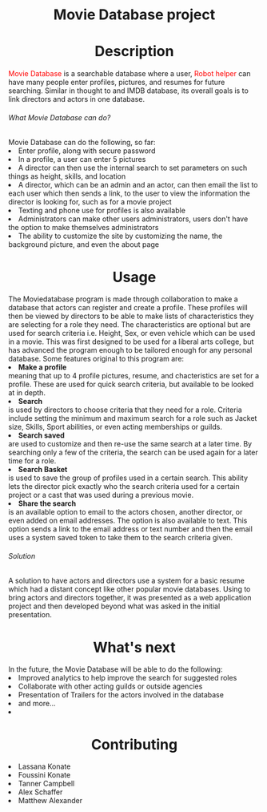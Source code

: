 <center><h1>Movie Database project</h1> </center>

<center><h1>Description</h1> </center> 
<p><span style='color:red' >Movie Database</span> is a searchable database where a user, <span style='color:red' >Robot helper</span> can have many people enter profiles, pictures, and resumes for future searching. Similar in thought to and IMDB database, its overall goals is to link directors and actors in one database.</p>
<h6>What Movie Database can do?</h6>
Movie Database can do the following, so far:
<li>Enter profile, along with secure password </li>
<li>In a profile, a user can enter 5 pictures </li>
<li>A director can then use the internal search to set parameters on such things as height, skills, and location </li>
<li>A director, which can be an admin and an actor, can then email the list to each user which then sends a link, to the user to view the information the director is looking for, such as for a movie project </li>
<li>Texting and phone use for profiles is also available </li>
<li>Administrators can make other users administrators, users don't have the option to make themselves administrators </li>
<li>The ability to customize the site by customizing the name, the background picture, and even the about page </li>

<center><h1>Usage</h1> </center>
The Moviedatabase program is made through collaboration to make a database that actors can register and create a profile. These profiles will then be viewed by directors to be able to make lists of characteristics they are selecting for a role they need. The characteristics are optional but are used for search criteria i.e. Height, Sex, or even vehicle which can be used in a movie. This was first designed to be used for a liberal arts college, but has advanced the program enough to be tailored enough for any personal database. 
Some features original to this program are: 
<li><b>Make a profile</b></li> meaning that up to 4 profile pictures, resume, and chacteristics are set for a profile. These are used for quick search criteria, but available to be looked at in depth.
<li><b>Search</b></li> is used by directors to choose criteria that they need for a role. Criteria include setting the minimum and maximum search for a role such as Jacket size, Skills, Sport abilities, or even acting memberships or guilds.
<li><b>Search saved</b></li> are used to customize and then re-use the same search at a later time. By searching only a few of the criteria, the search can be used again for a later time for a role. 
<li><b>Search Basket</b></li>  is used to save the group of profiles used in a certain search. This ability lets the director pick exactly who the search criteria used for a certain project or a cast that was used during a previous movie.
<li><b>Share the search</b></li> is an available option to email to the actors chosen, another director, or even added on email addresses. The option is also available to text. This option sends a link to the email address or text number and then the email uses a system saved token to take them to the search criteria given. 

<h6>Solution</h6>
A solution to have actors and directors use a system for a basic resume which had a distant concept like other popular movie databases. Using to bring actors and directors together, it was presented as a web application project and then developed beyond what was asked in the initial presentation.

<center><h1>What's next </h1> </center> 
In the future, the Movie Database will be able to do the following:
<li>Improved analytics to help improve the search for suggested roles</li>
<li>Collaborate with other acting guilds or outside agencies</li>
<li>Presentation of Trailers for the actors involved in the database</li>
<li>and more...<li>
<center><h1>Contributing</h1> </center> 
<li>Lassana Konate</li>
<li>Foussini Konate</li>
<li>Tanner Campbell</li>
<li>Alex Schaffer</li>
<li>Matthew Alexander</li>

